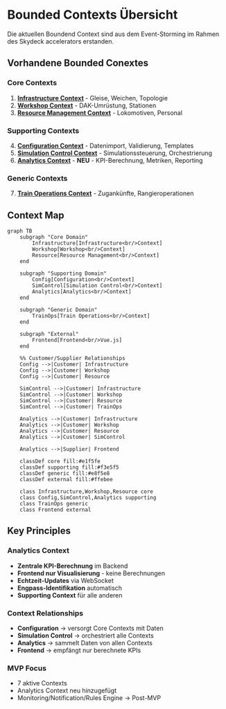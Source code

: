 # Bounded Contexts Übersicht

Die aktuellen Boundend Context sind aus dem Event-Storming im Rahmen des Skydeck accelerators erstanden.


## Vorhandene Bounded Conextes

### Core Contexts
1. **[Infrastructure Context](bounded-contexts/infrastructure-context.md)** - Gleise, Weichen, Topologie
2. **[Workshop Context](bounded-contexts/workshop-context.md)** - DAK-Umrüstung, Stationen
3. **[Resource Management Context](bounded-contexts/resource-management-context.md)** - Lokomotiven, Personal

### Supporting Contexts
4. **[Configuration Context](bounded-contexts/configuration-context.md)** - Datenimport, Validierung, Templates
5. **[Simulation Control Context](bounded-contexts/simulation-control-context.md)** - Simulationssteuerung, Orchestrierung
6. **[Analytics Context](bounded-contexts/analytics-context-detailed.md)** - **NEU** - KPI-Berechnung, Metriken, Reporting

### Generic Contexts
7. **[Train Operations Context](bounded-contexts/train-operations-context.md)** - Zugankünfte, Rangieroperationen

## Context Map

```mermaid
graph TB
    subgraph "Core Domain"
        Infrastructure[Infrastructure<br/>Context]
        Workshop[Workshop<br/>Context]
        Resource[Resource Management<br/>Context]
    end

    subgraph "Supporting Domain"
        Config[Configuration<br/>Context]
        SimControl[Simulation Control<br/>Context]
        Analytics[Analytics<br/>Context]
    end

    subgraph "Generic Domain"
        TrainOps[Train Operations<br/>Context]
    end

    subgraph "External"
        Frontend[Frontend<br/>Vue.js]
    end

    %% Customer/Supplier Relationships
    Config -->|Customer| Infrastructure
    Config -->|Customer| Workshop
    Config -->|Customer| Resource

    SimControl -->|Customer| Infrastructure
    SimControl -->|Customer| Workshop
    SimControl -->|Customer| Resource
    SimControl -->|Customer| TrainOps

    Analytics -->|Customer| Infrastructure
    Analytics -->|Customer| Workshop
    Analytics -->|Customer| Resource
    Analytics -->|Customer| SimControl

    Analytics -->|Supplier| Frontend

    classDef core fill:#e1f5fe
    classDef supporting fill:#f3e5f5
    classDef generic fill:#e8f5e8
    classDef external fill:#ffebee

    class Infrastructure,Workshop,Resource core
    class Config,SimControl,Analytics supporting
    class TrainOps generic
    class Frontend external
```

## Key Principles

### Analytics Context
- **Zentrale KPI-Berechnung** im Backend
- **Frontend nur Visualisierung** - keine Berechnungen
- **Echtzeit-Updates** via WebSocket
- **Engpass-Identifikation** automatisch
- **Supporting Context** für alle anderen

### Context Relationships
- **Configuration** → versorgt Core Contexts mit Daten
- **Simulation Control** → orchestriert alle Contexts
- **Analytics** → sammelt Daten von allen Contexts
- **Frontend** → empfängt nur berechnete KPIs

### MVP Focus
- 7 aktive Contexts
- Analytics Context neu hinzugefügt
- Monitoring/Notification/Rules Engine → Post-MVP